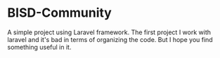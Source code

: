 # BISD-Community
A simple project using Laravel framework.
The first project I work with laravel and it's bad in terms of organizing the code.
But I hope you find something useful in it.

